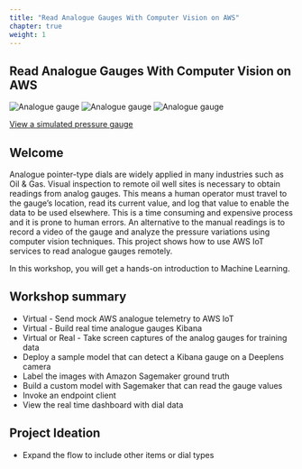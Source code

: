 ```yaml
---
title: "Read Analogue Gauges With Computer Vision on AWS"
chapter: true
weight: 1
---
```


## Read Analogue Gauges With Computer Vision on AWS

![Analogue gauge](/images/pressure-gauge.jpg?width=20pc&classes=inline)
![Analogue gauge](/images/pressure-gauge-bw.jpg?width=20pc&classes=inline)
![Analogue gauge](/images/pressure-gauge-lines.jpg?width=20pc&classes=inline)

[View a simulated pressure gauge](gauge/?bp=100)

## Welcome

Analogue pointer-type dials are widely applied in many industries such as Oil & Gas. Visual inspection to remote oil well sites is necessary to obtain readings from analog gauges. This means a human operator must travel to the gauge’s location, read its current value, and log that value to enable the data to be used elsewhere. This is a time consuming and expensive process and it is prone to human errors. An alternative to the manual readings is to record a video of the gauge and analyze the pressure variations using computer vision techniques. This project shows how to use AWS IoT services to read analogue gauges remotely.

In this workshop, you will get a hands-on introduction to Machine Learning.

## Workshop summary

* Virtual - Send mock AWS analogue telemetry to AWS IoT
* Virtual - Build real time analogue gauges Kibana
* Virtual or Real - Take screen captures of the analog gauges for training data
* Deploy a sample model that can detect a Kibana gauge on a Deeplens camera
* Label the images with Amazon Sagemaker ground truth
* Build a custom model with Sagemaker that can read the gauge values
* Invoke an endpoint client
* View the real time dashboard with dial data

## Project Ideation

* Expand the flow to include other items or dial types
